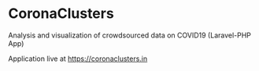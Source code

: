 # CoronaClusters
Analysis and visualization of crowdsourced data on COVID19 (Laravel-PHP App)

Application live at https://coronaclusters.in
